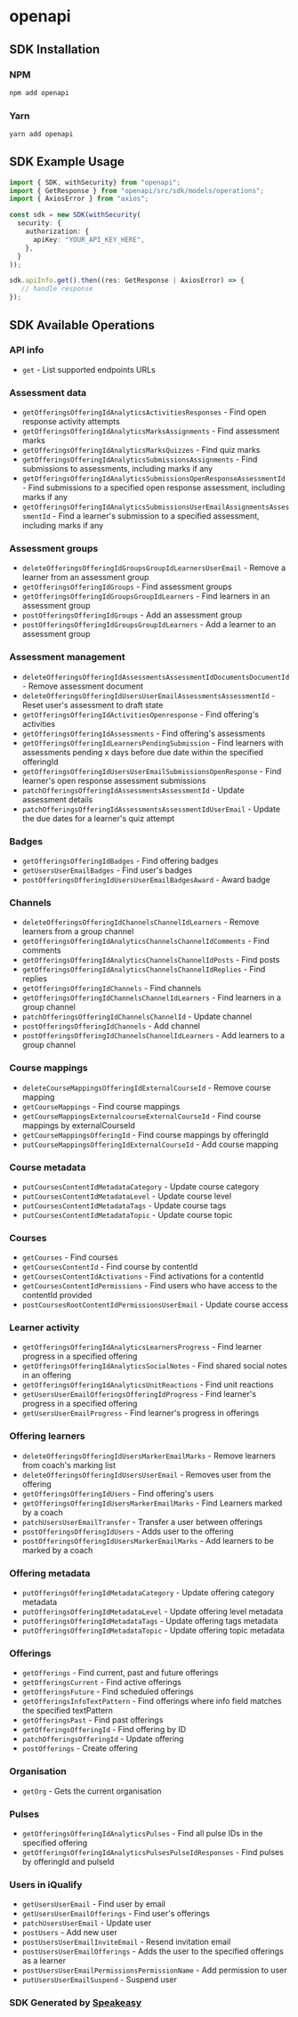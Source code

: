 # openapi

<!-- Start SDK Installation -->
## SDK Installation

### NPM

```bash
npm add openapi
```

### Yarn

```bash
yarn add openapi
```
<!-- End SDK Installation -->

## SDK Example Usage
<!-- Start SDK Example Usage -->
```typescript
import { SDK, withSecurity} from "openapi";
import { GetResponse } from "openapi/src/sdk/models/operations";
import { AxiosError } from "axios";

const sdk = new SDK(withSecurity(
  security: {
    authorization: {
      apiKey: "YOUR_API_KEY_HERE",
    },
  }
));

sdk.apiInfo.get().then((res: GetResponse | AxiosError) => {
   // handle response
});
```
<!-- End SDK Example Usage -->

<!-- Start SDK Available Operations -->
## SDK Available Operations

### API info

* `get` - List supported endpoints URLs

### Assessment data

* `getOfferingsOfferingIdAnalyticsActivitiesResponses` - Find open response activity attempts
* `getOfferingsOfferingIdAnalyticsMarksAssignments` - Find assessment marks
* `getOfferingsOfferingIdAnalyticsMarksQuizzes` - Find quiz marks
* `getOfferingsOfferingIdAnalyticsSubmissionsAssignments` - Find submissions to assessments, including marks if any
* `getOfferingsOfferingIdAnalyticsSubmissionsOpenResponseAssessmentId` - Find submissions to a specified open response assessment, including marks if any
* `getOfferingsOfferingIdAnalyticsSubmissionsUserEmailAssignmentsAssessmentId` - Find a learner's submission to a specified assessment, including marks if any

### Assessment groups

* `deleteOfferingsOfferingIdGroupsGroupIdLearnersUserEmail` - Remove a learner from an assessment group
* `getOfferingsOfferingIdGroups` - Find assessment groups
* `getOfferingsOfferingIdGroupsGroupIdLearners` - Find learners in an assessment group
* `postOfferingsOfferingIdGroups` - Add an assessment group
* `postOfferingsOfferingIdGroupsGroupIdLearners` - Add a learner to an assessment group

### Assessment management

* `deleteOfferingsOfferingIdAssessmentsAssessmentIdDocumentsDocumentId` - Remove assessment document
* `deleteOfferingsOfferingIdUsersUserEmailAssessmentsAssessmentId` - Reset user's assessment to draft state
* `getOfferingsOfferingIdActivitiesOpenresponse` - Find offering's activities
* `getOfferingsOfferingIdAssessments` - Find offering's assessments
* `getOfferingsOfferingIdLearnersPendingSubmission` - Find learners with assessments pending x days before due date within the specified offeringId
* `getOfferingsOfferingIdUsersUserEmailSubmissionsOpenResponse` - Find learner's open response assessment submissions
* `patchOfferingsOfferingIdAssessmentsAssessmentId` - Update assessment details
* `patchOfferingsOfferingIdAssessmentsAssessmentIdUserEmail` - Update the due dates for a learner's quiz attempt

### Badges

* `getOfferingsOfferingIdBadges` - Find offering badges
* `getUsersUserEmailBadges` - Find user's badges
* `postOfferingsOfferingIdUsersUserEmailBadgesAward` - Award badge

### Channels

* `deleteOfferingsOfferingIdChannelsChannelIdLearners` - Remove learners from a group channel
* `getOfferingsOfferingIdAnalyticsChannelsChannelIdComments` - Find comments
* `getOfferingsOfferingIdAnalyticsChannelsChannelIdPosts` - Find posts
* `getOfferingsOfferingIdAnalyticsChannelsChannelIdReplies` - Find replies
* `getOfferingsOfferingIdChannels` - Find channels
* `getOfferingsOfferingIdChannelsChannelIdLearners` - Find learners in a group channel
* `patchOfferingsOfferingIdChannelsChannelId` - Update channel
* `postOfferingsOfferingIdChannels` - Add channel
* `postOfferingsOfferingIdChannelsChannelIdLearners` - Add learners to a group channel

### Course mappings

* `deleteCourseMappingsOfferingIdExternalCourseId` - Remove course mapping
* `getCourseMappings` - Find course mappings
* `getCourseMappingsExternalcourseExternalCourseId` - Find course mappings by externalCourseId
* `getCourseMappingsOfferingId` - Find course mappings by offeringId
* `putCourseMappingsOfferingIdExternalCourseId` - Add course mapping

### Course metadata

* `putCoursesContentIdMetadataCategory` - Update course category
* `putCoursesContentIdMetadataLevel` - Update course level
* `putCoursesContentIdMetadataTags` - Update course tags
* `putCoursesContentIdMetadataTopic` - Update course topic

### Courses

* `getCourses` - Find courses
* `getCoursesContentId` - Find course by contentId
* `getCoursesContentIdActivations` - Find activations for a contentId
* `getCoursesContentIdPermissions` - Find users who have access to the contentId provided
* `postCoursesRootContentIdPermissionsUserEmail` - Update course access

### Learner activity

* `getOfferingsOfferingIdAnalyticsLearnersProgress` - Find learner progress in a specified offering
* `getOfferingsOfferingIdAnalyticsSocialNotes` - Find shared social notes in an offering
* `getOfferingsOfferingIdAnalyticsUnitReactions` - Find unit reactions
* `getUsersUserEmailOfferingsOfferingIdProgress` - Find learner's progress in a specified offering
* `getUsersUserEmailProgress` - Find learner's progress in offerings

### Offering learners

* `deleteOfferingsOfferingIdUsersMarkerEmailMarks` - Remove learners from coach's marking list
* `deleteOfferingsOfferingIdUsersUserEmail` - Removes user from the offering
* `getOfferingsOfferingIdUsers` - Find offering's users
* `getOfferingsOfferingIdUsersMarkerEmailMarks` - Find Learners marked by a coach
* `patchUsersUserEmailTransfer` - Transfer a user between offerings
* `postOfferingsOfferingIdUsers` - Adds user to the offering
* `postOfferingsOfferingIdUsersMarkerEmailMarks` - Add learners to be marked by a coach

### Offering metadata

* `putOfferingsOfferingIdMetadataCategory` - Update offering category metadata
* `putOfferingsOfferingIdMetadataLevel` - Update offering level metadata
* `putOfferingsOfferingIdMetadataTags` - Update offering tags metadata
* `putOfferingsOfferingIdMetadataTopic` - Update offering topic metadata

### Offerings

* `getOfferings` - Find current, past and future offerings
* `getOfferingsCurrent` - Find active offerings
* `getOfferingsFuture` - Find scheduled offerings
* `getOfferingsInfoTextPattern` - Find offerings where info field matches the specified textPattern
* `getOfferingsPast` - Find past offerings
* `getOfferingsOfferingId` - Find offering by ID
* `patchOfferingsOfferingId` - Update offering
* `postOfferings` - Create offering

### Organisation

* `getOrg` - Gets the current organisation

### Pulses

* `getOfferingsOfferingIdAnalyticsPulses` - Find all pulse IDs in the specified offering
* `getOfferingsOfferingIdAnalyticsPulsesPulseIdResponses` - Find pulses by offeringId and pulseId

### Users in iQualify

* `getUsersUserEmail` - Find user by email
* `getUsersUserEmailOfferings` - Find user's offerings
* `patchUsersUserEmail` - Update user
* `postUsers` - Add new user
* `postUsersUserEmailInviteEmail` - Resend invitation email
* `postUsersUserEmailOfferings` - Adds the user to the specified offerings as a learner
* `postUsersUserEmailPermissionsPermissionName` - Add permission to user
* `putUsersUserEmailSuspend` - Suspend user

<!-- End SDK Available Operations -->

### SDK Generated by [Speakeasy](https://docs.speakeasyapi.dev/docs/using-speakeasy/client-sdks)
